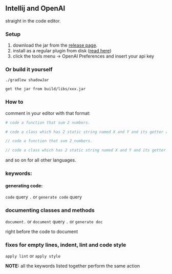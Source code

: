 ## Intellij and OpenAI

straight in the code editor.

### Setup

1) download the jar from the [release page](https://github.com/iGio90/IntelliJ-OpenAI/releases).
2) install as a regular plugin from disk ([read here](https://www.jetbrains.com/help/idea/managing-plugins.html))
3) click the tools menu -> OpenAI Preferences and insert your api key

### Or build it yourself

```
./gradlew shadowJar

get the jar from build/libs/xxx.jar
```

### How to

comment in your editor with that format:

```python
# code a function that sum 2 numbers.

# code a class which has 2 static string named X and Y and its getter and setters.
```

```java
// code a function that sum 2 numbers.

// code a class which has 2 static string named X and Y and its getter and setters.
```

and so on for all other languages. 

### keywords:

#### generating code:
``code`` query ``.`` or ``generate code`` query

### documenting classes and methods 
``document.`` or ``document`` query ``.`` or ```generate doc``` 

right before the code to document

### fixes for empty lines, indent, lint and code style
``apply lint`` or ``apply style`` 

**NOTE:** all the keywords listed together perform the same action